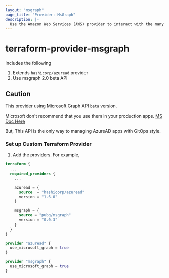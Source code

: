 ```yaml
---
layout: "msgraph"
page_title: "Provider: MsGraph"
description: |-
  Use the Amazon Web Services (AWS) provider to interact with the many resources supported by AWS. You must configure the provider with the proper credentials before you can use it.
---
```


# terraform-provider-msgraph
Includes the following
1. Extends `hashicorp/azuread` provider
2. Use msgraph 2.0 beta API

## Caution
This provider using Microsoft Graph API `beta` version.

Microsoft don't recommend that you use them in your production apps. [MS Doc Here](https://docs.microsoft.com/ko-kr/graph/api/overview?view=graph-rest-beta)

But, This API is the only way to managing AzureAD apps with GitOps style.

### Set up Custom Terraform Provider
1. Add the providers. For example,
```terraform
terraform {
  ...
  required_providers {
    ...

    azuread = {
      source  = "hashicorp/azuread"
      version = "1.6.0"
    }

    msgraph = {
      source = "pubg/msgraph"
      version = "0.0.3"
    }
  }
}

provider "azuread" {
  use_microsoft_graph = true
}

provider "msgraph" {
  use_microsoft_graph = true
}
```
